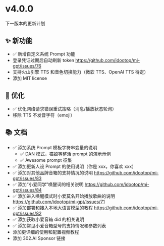 # v4.0.0

下一版本的更新计划

## ✨ 新功能

- ✅ 新增自定义系统 Prompt 功能
- 登录凭证过期后自动刷新 token https://github.com/idootop/mi-gpt/issues/76
- 支持火山引擎 TTS 和音色切换能力（微软 TTS、OpenAI TTS 待定）
- 添加 MIT license

## 💪 优化

- ✅ 优化网络请求错误重试策略（消息/播放状态轮询）
- 移除 TTS 不发音字符（emoji）

## 📚 文档

- ✅ 添加系统 Prompt 模板字符串变量的说明
  - ✅ DAN 模式，猫娘等整活 prompt 的演示示例
  - ✅ Awesome prompt 征集
- ✅ 添加更新人设 Prompt 的使用说明（你是 xxx，你喜欢 xxx）
- ✅ 添加对其他品牌音箱的支持情况的说明 https://github.com/idootop/mi-gpt/issues/83
- ✅ 添加“小爱同学”唤醒词的相关说明 https://github.com/idootop/mi-gpt/issues/84
- ✅ 添加进入唤醒模式时小爱莫名开始播放歌曲的说明 https://github.com/idootop/mi-gpt/issues/71
- ✅ 添加部署和接入本地大语言模型的教程 https://github.com/idootop/mi-gpt/issues/82
- ✅ 添加获取小爱音箱 did 的相关说明
- ✅ 添加常见小爱音箱型号的支持情况和参数列表
- 添加更详细的使用和配置视频教程
- 添加 302.AI Sponsor 链接
